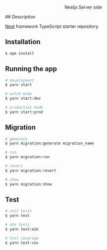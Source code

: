 <p align="center">
Nestjs Server side
</p>
## Description

[Nest](https://github.com/nestjs/nest) framework TypeScript starter repository.

## Installation

```bash
$ npm install
```

## Running the app

```bash
# development
$ yarn start

# watch mode
$ yarn start:dev

# production mode
$ yarn start:prod
```

## Migration

```bash
# generate
$ yarn migration:generate migration_name

# run 
$ yarn migration:run

# revert
$ yarn migration:revert

# show
$ yarn migration:show
```

## Test

```bash
# unit tests
$ yarn test

# e2e tests
$ yarn test:e2e

# test coverage
$ yarn test:cov
```
